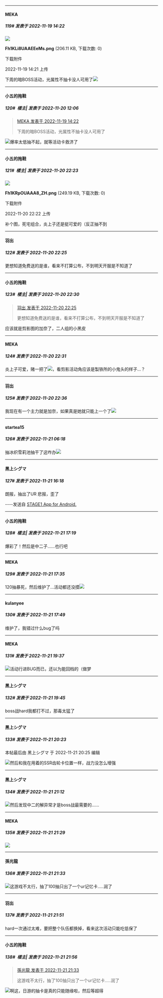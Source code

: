 

*****

####  MEKA  
##### 119#       发表于 2022-11-19 14:22

<img src="https://img.saraba1st.com/forum/202211/19/142104pdgdfanmfgvvodbo.png" referrerpolicy="no-referrer">

<strong>Fh1KLi8UAAEEeMs.png</strong> (206.11 KB, 下载次数: 0)

下载附件

2022-11-19 14:21 上传

下周的暗BOSS活动，光属性不抽卡没人可用了<img src="https://static.saraba1st.com/image/smiley/face2017/145.png" referrerpolicy="no-referrer">



*****

####  小五的拖鞋  
##### 120#         楼主| 发表于 2022-11-20 12:06

<blockquote><a href="httphttps://bbs.saraba1st.com/2b/forum.php?mod=redirect&amp;goto=findpost&amp;pid=58503403&amp;ptid=2101146" target="_blank">MEKA 发表于 2022-11-19 14:22</a>

下周的暗BOSS活动，光属性不抽卡没人可用了</blockquote>
<img src="https://static.saraba1st.com/image/smiley/face2017/067.png" referrerpolicy="no-referrer">爆率太低抽不起，就等活动卡救济了



*****

####  小五的拖鞋  
##### 121#         楼主| 发表于 2022-11-20 22:23

<img src="https://img.saraba1st.com/forum/202211/20/222226p8wjvlvzzcggtavr.png" referrerpolicy="no-referrer">

<strong>Fh1KRpOUAAA8_ZH.png</strong> (249.19 KB, 下载次数: 0)

下载附件

2022-11-20 22:22 上传

补个图，死宅组合，炎上子还是挺可爱的（反正抽不到

*****

####  羽出  
##### 122#       发表于 2022-11-20 22:25

更想知道免费送的是谁，看来不打算公布，不到明天开服是不知道了

*****

####  小五的拖鞋  
##### 123#         楼主| 发表于 2022-11-20 22:30

<blockquote><a href="httphttps://bbs.saraba1st.com/2b/forum.php?mod=redirect&amp;goto=findpost&amp;pid=58528042&amp;ptid=2101146" target="_blank">羽出 发表于 2022-11-20 22:25</a>

更想知道免费送的是谁，看来不打算公布，不到明天开服是不知道了</blockquote>
应该就是剪影图的加奈了，二人组的小黑皮



*****

####  MEKA  
##### 124#       发表于 2022-11-20 22:31

炎上子可爱，赌一把了<img src="https://static.saraba1st.com/image/smiley/face2017/072.png" referrerpolicy="no-referrer">，看剪影活动角应该是製铁所的小鬼头的样子...？

*****

####  羽出  
##### 125#       发表于 2022-11-20 22:36

我现在有一个主力就是加奈，如果真是她就只能上一个了<img src="https://static.saraba1st.com/image/smiley/face2017/092.png" referrerpolicy="no-referrer">



*****

####  startea15  
##### 126#       发表于 2022-11-21 06:18

抽冰织雪莉池抽干了这咋办<img src="https://static.saraba1st.com/image/smiley/face2017/004.gif" referrerpolicy="no-referrer">



*****

####  黑上シグマ  
##### 127#       发表于 2022-11-21 16:18

朗报，抽出了UR
悲报，歪了

----发送自 [STAGE1 App for Android.](http://stage1.5j4m.com/?1.37)



*****

####  小五的拖鞋  
##### 128#         楼主| 发表于 2022-11-21 17:19

爆彩了！然后是中二子……也行吧



*****

####  MEKA  
##### 129#       发表于 2022-11-21 17:35

120抽暴死，然后维护了…活动都还没摸<img src="https://static.saraba1st.com/image/smiley/face2017/015.png" referrerpolicy="no-referrer">



*****

####  kulanyee  
##### 130#       发表于 2022-11-21 17:49

维护了，我错过什么bug了吗



*****

####  MEKA  
##### 131#       发表于 2022-11-21 19:37

<img src="https://static.saraba1st.com/image/smiley/face2017/037.png" referrerpolicy="no-referrer">活动行进BUG而已，还以为能回档的（做梦



*****

####  黑上シグマ  
##### 132#       发表于 2022-11-21 19:45

boss战hard我都打不过，那毒太猛了



*****

####  黑上シグマ  
##### 133#       发表于 2022-11-21 20:23

 本帖最后由 黑上シグマ 于 2022-11-21 20:25 编辑 

<img src="https://static.saraba1st.com/image/smiley/face2017/067.png" referrerpolicy="no-referrer">然后和我在用着的SSR齿轮卡位置一样，战力没怎么增强



*****

####  黑上シグマ  
##### 134#       发表于 2022-11-21 21:12

<img src="https://static.saraba1st.com/image/smiley/face2017/067.png" referrerpolicy="no-referrer">然后发现中二的解异常才是boss战最需要的……



*****

####  MEKA  
##### 135#       发表于 2022-11-21 21:29

<img src="https://static.saraba1st.com/image/smiley/face2017/067.png" referrerpolicy="no-referrer">



*****

####  孫光龍  
##### 136#       发表于 2022-11-21 21:33

<img src="https://static.saraba1st.com/image/smiley/face2017/003.png" referrerpolicy="no-referrer">这游戏不太行，抽了100抽只出了一个ur记忆卡.....润了



*****

####  羽出  
##### 137#       发表于 2022-11-21 21:51

hard一次通过太难，要把整个队伍都换掉，看来这次活动只能吃低保了



*****

####  小五的拖鞋  
##### 138#         楼主| 发表于 2022-11-21 21:56

<blockquote><a href="httphttps://bbs.saraba1st.com/2b/forum.php?mod=redirect&amp;goto=findpost&amp;pid=58541853&amp;ptid=2101146" target="_blank">孫光龍 发表于 2022-11-21 21:33</a>

这游戏不太行，抽了100抽只出了一个ur记忆卡.....润了</blockquote>
<img src="https://static.saraba1st.com/image/smiley/face2017/009.gif" referrerpolicy="no-referrer">啊这，日游的抽卡是真的只能随缘啦，然后等超得

